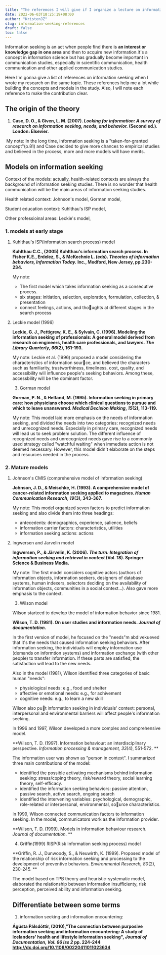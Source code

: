 ```yaml
---
title: "The references I will give if I organize a lecture on information seeking"
date: 2022-06-03T18:25:19+08:00
author: "KristenJZ"
slug: information-seeking-references
draft: false
toc: false
---
```


Information seeking is an act when people find there is **an interest or knowledge gap in one area** and  then to acquire new information.It's a concept in information science but has gradually become important in communication studies, especially in scientific communication, health communication and other applied communication studies. 

Here I'm gonna give a list of references on information seeking when I wrote my research on the same topic. These references help me a lot while building the concepts and models in the study. Also, I will note each reference to make the contribution clear.

## The origin of the theory

1. **Case, D. O., & Given, L. M. (2007). *Looking for information: A survey of research on information seeking, needs, and behavior.* (Second ed.). London: Elsevier.**

​	My note: In the long time, information seeking is a "taken-for-granted concept"(p.81) and Case decided to give more chances to empirical studies and believed in the process, more and more models will have merits.

## Models on information seeking

Context of the models: actually, health-related contexts are always the background of information seeking studies. There is no wonder that health communication will be the main areas of information seeking studies.

Health related context: Johnson's model, Gorman model, 

Student education context: Kuhlthau's ISP model, 

Other professioinal areas: Leckie's model, 

### 1. models at early stage

1. Kuhlthau's ISP(information search process) model

   **Kuhlthau C.C., (2005) Kuhlthau's information search process. In Fisher K.E., Erdelez, S., & McKechnie L. (eds). *Theories of information behaviors, Information Today.* Inc., Medford, New Jersey, pp.230-234.**

   My note:

   - The first model which takes information seeking as a consecutive process.
   - six stages: initiation, selection, exploration, formulation, collection, & presentation
   - connect feelings, actions, and thoughts at different stages in the search process

2. Leckie model (1996)

   **Leckie, G. J., Pettigrew, K. E., & Sylvain, C. (1996). Modeling the information seeking of professionals: A general model derived from research on engineers, health care professionals, and lawyers. *The Library Quarterly*, *66*(2), 161-193.**

   My note: Leckie et al. (1996) proposed a model considering the characteristics of information source, and believed the characters such as familiarity, trustworthiness, timeliness, cost, quality, and accessibility will influence people's seeking behaviors. Among these, accessbility will be the dominant factor.

   3. Gorman model

   **Gorman, P. N., & Helfand, M. (1995). Information seeking in primary care: how physicians choose which clinical questions to pursue and which to leave unanswered. *Medical Decision Making*, *15*(2), 113-119.**

   My note: This model laid more emphasis on the needs of information seeking, and divided the needs into two categories:  recognized needs and unrecognized needs. Especially in primary care, recognized needs will lead us to seek problem solution. The different influence of recognized needs and unrecognized needs gave rise to a commonly used strategy called "watchful waiting" when immediate action is not deemed necessary. However, this model didn't elaborate on the steps and resources needed in the process. 

### 2. Mature models

1. Johnson's CMIS (comprehensive model of information seeking)

   **Johnson, J. D., & Meischke, H. (1993). A comprehensive model of cancer-related information seeking applied to magazines. *Human Communication Research*, *19*(3), 343-367.**

   My note: This model organized seven factors to predict information seeking and also divide them into three headings:

   - antecedents: demographics, experience, salience, beliefs
   - information carrier factors: characteristics, utilities
   - information seeking actions: actions

2. Ingwersen and Jarvelin model

   **Ingwersen, P., & Järvelin, K. (2006). *The turn: Integration of information seeking and retrieval in context* (Vol. 18). Springer Science & Business Media.**

   My note: The first model considers cognitive actors (authors of information objects, information seekers, designers of database systems, human indexers, selectors deciding on the availability of information objects, communities in a social context...). Also gave more emphasis to the context.

   3. Wilson model

   Wilson starteed to develop the model of information behavior since 1981. 

   **Wilson, T. D. (1981). On user studies and information needs. *Journal of documentation*.**

   In the first version of model, he focused on the "needs"m abd vekueved that it's the needs that caused information seeking behaviors. After information seeking, the individuals will employ information use (demands on informtion systems) and information exchange (with other people) to transfer information. If these parts are satisfied, the satisfaction will lead to the new needs. 

   Also in the model (1981), Wilson identified three categories of basic human "needs":

   - physiological needs: e.g., food and shelter
   - affective or emotional needs: e.g., for achivement
   - cognitive needs: e.g., to learn a new skill

   Wilson also put information seeking in individuals' context: personal, interpersonal and environmental barriers will affect people's information seeking.

   In 1996 and 1997, Wilson developed a more complex and comprehensive model.

   **Wilson, T. D. (1997). Information behaviour: an interdisciplinary perspective. *Information processing & management, 33*(4), 551-572. **

   The information user was shown as "person in context". I summarized three main contributions of the model:

   - identified the possible activating mechanisms behind information seeking: stress/coping theory, risk/reward theory, social learning theory, self-efficacy.
   - identified the information seeking behaviors: passive attention, passive search, active search, ongoing search
   - identified the intervening variables: psychological, demographic, role-related or interpersonal, environmental, source characteristics.

   In 1999, Wilson connected communication factors to information seeking. In the model, communicators work as the information provider. 

   **Wilson, T. D. (1999). Models in information behaviour research. *Journal of documentation*. **

   4. Griffin(1999) RISP(Risk Information seeking process) model

   **Griffin, R. J., Dunwoody, S., & Neuwirth, K. (1999). Proposed model of the relationship of risk information seeking and processing to the development of preventive behaviors. *Environmental Research, 80*(2), 230-245. **

   The model based on TPB theory and heuristic-systematic model, elaborated the relationship between information insufficienty, risk perception, perceived ability and information seeking.

   

   ## Differentiate between some terms

   1. information seeking and information encountering:

   **Ágústa Pálsdóttir, (2010),"The connection between purposive information seeking and information encountering: A study of Icelanders' health and lifestyle information seeking", *Journal of Documentation, Vol. 66 Iss 2* pp. 224-244 http://dx.doi.org/10.1108/00220411011023634**

   

   
